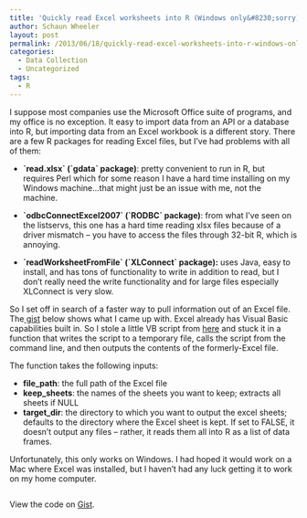 ```yaml
---
title: 'Quickly read Excel worksheets into R (Windows only&#8230;sorry)'
author: Schaun Wheeler
layout: post
permalink: /2013/06/18/quickly-read-excel-worksheets-into-r-windows-only-sorry/
categories:
  - Data Collection
  - Uncategorized
tags:
  - R
---
```

I suppose most companies use the Microsoft Office suite of programs, and my office is no exception. It easy to import data from an API or a database into R, but importing data from an Excel workbook is a different story. There are a few R packages for reading Excel files, but I’ve had problems with all of them:

*   **\`read.xlsx\` (\`gdata\` package)**: pretty convenient to run in R, but requires Perl which for some reason I have a hard time installing on my Windows machine…that might just be an issue with me, not the machine.

*   **\`odbcConnectExcel2007\` (\`RODBC\` package)**: from what I’ve seen on the listservs, this one has a hard time reading xlsx files because of a driver mismatch – you have to access the files through 32-bit R, which is annoying.

*   **\`readWorksheetFromFile\` (\`XLConnect\` package):** uses Java, easy to install, and has tons of functionality to write in addition to read, but I don’t really need the write functionality and for large files especially XLConnect is very slow.

So I set off in search of a faster way to pull information out of an Excel file. The[ gist][1] below shows what I came up with. Excel already has Visual Basic capabilities built in. So I stole a little VB script from [here][2] and stuck it in a function that writes the script to a temporary file, calls the script from the command line, and then outputs the contents of the formerly-Excel file.  
<!--more-->

  
The function takes the following inputs:

*   **file_path**: the full path of the Excel file
*   **keep_sheets**: the names of the sheets you want to keep; extracts all sheets if NULL
*   **target_dir**: the directory to which you want to output the excel sheets; defaults to the directory where the Excel sheet is kept. If set to FALSE, it doesn’t output any files – rather, it reads them all into R as a list of data frames.

Unfortunately, this only works on Windows. I had hoped it would work on a Mac where Excel was installed, but I haven’t had any luck getting it to work on my home computer.

<pre></pre>

<noscript>
  <p>
    View the code on <a href="https://gist.github.com/5805242">Gist</a>.
  </p>
</noscript>

 [1]: https://gist.github.com/schaunwheeler/5805242
 [2]: http://jeffkinzer.blogspot.com/2012/06/vbscript-to-convert-excel-to-csv.html